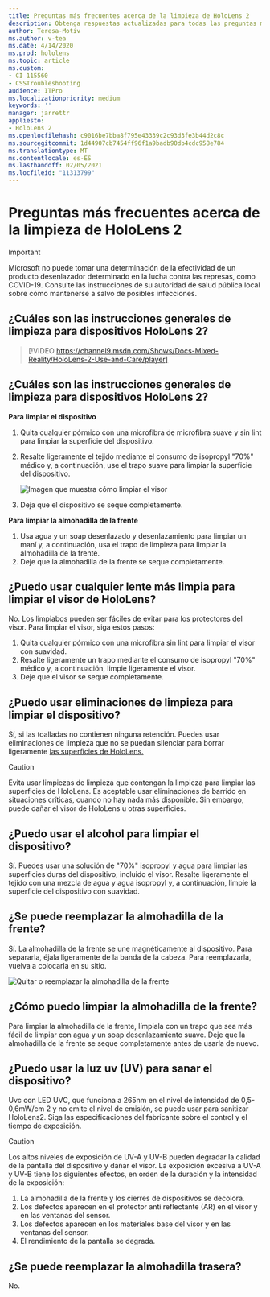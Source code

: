 ```yaml
---
title: Preguntas más frecuentes acerca de la limpieza de HoloLens 2
description: Obtenga respuestas actualizadas para todas las preguntas más frecuentes para limpiar y mantener su dispositivo HoloLens 2.
author: Teresa-Motiv
ms.author: v-tea
ms.date: 4/14/2020
ms.prod: hololens
ms.topic: article
ms.custom:
- CI 115560
- CSSTroubleshooting
audience: ITPro
ms.localizationpriority: medium
keywords: ''
manager: jarrettr
appliesto:
- HoloLens 2
ms.openlocfilehash: c9016be7bba8f795e43339c2c93d3fe3b44d2c8c
ms.sourcegitcommit: 1d44907cb7454ff96f1a9badb90db4cdc958e784
ms.translationtype: MT
ms.contentlocale: es-ES
ms.lasthandoff: 02/05/2021
ms.locfileid: "11313799"
---
```

# Preguntas más frecuentes acerca de la limpieza de HoloLens 2

> [!IMPORTANT]  
> Microsoft no puede tomar una determinación de la efectividad de un producto desenlazador determinado en la lucha contra las represas, como COVID-19. Consulte las instrucciones de su autoridad de salud pública local sobre cómo mantenerse a salvo de posibles infecciones.  

## ¿Cuáles son las instrucciones generales de limpieza para dispositivos HoloLens 2?

> [!VIDEO https://channel9.msdn.com/Shows/Docs-Mixed-Reality/HoloLens-2-Use-and-Care/player]
## ¿Cuáles son las instrucciones generales de limpieza para dispositivos HoloLens 2?
<!-- <iframe src="https://channel9.msdn.com/Shows/Docs-Mixed-Reality/HoloLens-2-Use-and-Care/player" width="960" height="540" allowFullScreen frameBorder="0" title="HoloLens 2 Use and Care - Microsoft Channel 9 Video"></iframe> -->

**Para limpiar el dispositivo**

1. Quita cualquier pórmico con una microfibra de microfibra suave y sin lint para limpiar la superficie del dispositivo.
1. Resalte ligeramente el tejido mediante el consumo de isopropyl "70%" médico y, a continuación, use el trapo suave para limpiar la superficie del dispositivo.

   ![Imagen que muestra cómo limpiar el visor](images/hololens-cleaning-visor.png)

1. Deja que el dispositivo se seque completamente.

**Para limpiar la almohadilla de la frente**

1. Usa agua y un soap desenlazado y desenlazamiento para limpiar un maní y, a continuación, usa el trapo de limpieza para limpiar la almohadilla de la frente.
1. Deje que la almohadilla de la frente se seque completamente.

## ¿Puedo usar cualquier lente más limpia para limpiar el visor de HoloLens?

No. Los limpiabos pueden ser fáciles de evitar para los protectores del visor. Para limpiar el visor, siga estos pasos:  

1. Quita cualquier pórmico con una microfibra sin lint para limpiar el visor con suavidad.
1. Resalte ligeramente un trapo mediante el consumo de isopropyl "70%" médico y, a continuación, limpie ligeramente el visor.
1. Deje que el visor se seque completamente.

## ¿Puedo usar eliminaciones de limpieza para limpiar el dispositivo?

Sí, si las toalladas no contienen ninguna retención. Puedes usar eliminaciones de limpieza que no se puedan silenciar para borrar ligeramente [las superficies de HoloLens.](#what-are-the-general-cleaning-instructions-for-hololens-2-devices)  

> [!CAUTION]  
> Evita usar limpiezas de limpieza que contengan la limpieza para limpiar las superficies de HoloLens. Es aceptable usar eliminaciones de barrido en situaciones críticas, cuando no hay nada más disponible. Sin embargo, puede dañar el visor de HoloLens u otras superficies.

## ¿Puedo usar el alcohol para limpiar el dispositivo?

Sí. Puedes usar una solución de "70%" isopropyl y agua para limpiar las superficies duras del dispositivo, incluido el visor. Resalte ligeramente el tejido con una mezcla de agua y agua isopropyl y, a continuación, limpie la superficie del dispositivo con suavidad.

## ¿Se puede reemplazar la almohadilla de la frente?

Sí. La almohadilla de la frente se une magnéticamente al dispositivo. Para separarla, éjala ligeramente de la banda de la cabeza. Para reemplazarla, vuelva a colocarla en su sitio.

![Quitar o reemplazar la almohadilla de la frente](images/hololens2-remove-browpad.png)

## ¿Cómo puedo limpiar la almohadilla de la frente?

Para limpiar la almohadilla de la frente, límpiala con un trapo que sea más fácil de limpiar con agua y un soap desenlazamiento suave. Deje que la almohadilla de la frente se seque completamente antes de usarla de nuevo.

## ¿Puedo usar la luz uv (UV) para sanar el dispositivo?

Uvc con LED UVC, que funciona a 265nm en el nivel de intensidad de 0,5-0,6mW/cm 2 y no emite el nivel de emisión, se puede usar para <sup> </sup> sanitizar HoloLens2. Siga las especificaciones del fabricante sobre el control y el tiempo de exposición.

> [!CAUTION]  
> Los altos niveles de exposición de UV-A y UV-B pueden degradar la calidad de la pantalla del dispositivo y dañar el visor. La exposición excesiva a UV-A y UV-B tiene los siguientes efectos, en orden de la duración y la intensidad de la exposición:
>  
> 1. La almohadilla de la frente y los cierres de dispositivos se decolora.
> 1. Los defectos aparecen en el protector anti reflectante (AR) en el visor y en las ventanas del sensor.
> 1. Los defectos aparecen en los materiales base del visor y en las ventanas del sensor.
> 1. El rendimiento de la pantalla se degrada.

## ¿Se puede reemplazar la almohadilla trasera?

No.
